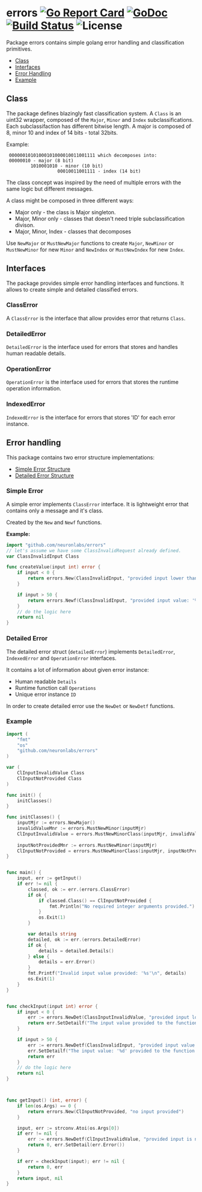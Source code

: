 # errors [![Go Report Card](https://goreportcard.com/badge/github.com/neuronlabs/errors)](https://goreportcard.com/report/github.com/neuronlabs/errors) [![GoDoc](https://godoc.org/github.com/neuronlabs/errors?status.svg)](https://godoc.org/github.com/neuronlabs/errors) [![Build Status](https://travis-ci.com/neuronlabs/errors.svg?branch=master)](https://travis-ci.com/neuronlabs/errors) ![License](https://img.shields.io/github/license/neuronlabs/errors.svg)

Package errors contains simple golang error handling and classification primitives.

* [Class](#class)
* [Interfaces](#interfaces)
* [Error Handling](#error-handling)
* [Example](#example)

## Class

The package defines blazingly fast classification system.
A `Class` is an uint32 wrapper, composed of the `Major`, `Minor` and `Index` subclassifications.
Each subclassifaction has different bitwise length.
A major is composed of 8, minor 10 and index of 14 bits - total 32bits.

Example:

```Class with decimal value of 44205263, in a binary form equals to
 00000010101000101000010011001111 which decomposes into:
 00000010 - major (8 bit)
         1010001010 - minor (10 bit)
                   00010011001111 - index (14 bit)
```

The class concept was inspired by the need of multiple errors
with the same logic but different messages.

A class might be composed in three different ways:

* Major only - the class is Major singleton.
* Major, Minor only - classes that doesn't need triple subclassification divison.
* Major, Minor, Index - classes that decomposes 

Use `NewMajor` or `MustNewMajor` functions to create `Major`, `NewMinor` or `MustNewMinor` for new `Minor` and `NewIndex` or `MustNewIndex` for new `Index`.



## Interfaces

The package provides simple error handling interfaces and functions.
It allows to create simple and detailed classified errors.

### ClassError

A `ClassError` is the interface that allow provides error that returns `Class`.

### DetailedError

`DetailedError` is the interface used for errors that stores and handles human readable details.

### OperationError

`OperationError` is the interface used for errors that stores the runtime operation information.

### IndexedError

`IndexedError` is the interface for errors that stores 'ID' for each error instance.


## Error handling

This package contains two error structure implementations: 

* [Simple Error Structure](#simple-error)
* [Detailed Error Structure](#detailed-error)

### Simple Error

A simple error implements `ClassError` interface. It is lightweight error that contains only a message and it's class.

Created by the `New` and `Newf` functions.

**Example:**
```go
import "github.com/neuronlabs/errors"
// let's assume we have some ClassInvalidRequest already defined.
var ClassInvalidInput Class

func createValue(input int) error {
    if input < 0 {
        return errors.New(ClassInvalidInput, "provided input lower than zero")
    }

    if input > 50 {
        return errors.Newf(ClassInvalidInput, "provided input value: '%d' is not valid", input) 
    }
    // do the logic here
    return nil
}
```

### Detailed Error

The detailed error struct (`detailedError`) implements `DetailedError`, `IndexedError` and `OperationError` interfaces. 

It contains a lot of information about given error instance:

* Human readable `Details`
* Runtime function call `Operations`
* Unique error instance `ID` 

In order to create detailed error use the `NewDet` or `NewDetf` functions.

### Example

```go
import (
    "fmt"
    "os"
    "github.com/neuronlabs/errors"
)

var (
    ClInputInvalidValue Class
    ClInputNotProvided Class
)

func init() {
    initClasses()
}

func initClasses() {
    inputMjr := errors.NewMajor()
    invalidValueMnr := errors.MustNewMinor(inputMjr)
    ClInputInvalidValue = errors.MustNewMinorClass(inputMjr, invalidValueMnr)
    
    inputNotProvidedMnr := errors.MustNewMinor(inputMjr)
    ClInputNotProvided = errors.MustNewMinorClass(inputMjr, inputNotProvidedMnr)
}


func main() {
    input, err := getInput()
    if err != nil {
        classed, ok := err.(errors.ClassError)
        if ok {
            if classed.Class() == ClInputNotProvided {
                fmt.Println("No required integer arguments provided.")
            }
            os.Exit(1)
        }

        var details string
        detailed, ok := err.(errors.DetailedError)
        if ok {
            details = detailed.Details()
        } else {
            details = err.Error()
        }
        fmt.Printf("Invalid input value provided: '%s'\n", details)
        os.Exit(1)    
    }
}


func checkInput(input int) error {
    if input < 0 {
        err := errors.NewDet(ClassInputInvalidValue, "provided input lower than zero")        
        return err.SetDetailf("The input value provided to the function is invalid. The value must be greater than zero.")
    }

    if input > 50 {
        err := errors.NewDetf(ClassInvalidInput, "provided input value: '%d' is not valid", input) 
        err.SetDetailf("The input value: '%d' provided to the function is invalid. The value can't be greater than '50'.", input)
        return err
    }
    // do the logic here
    return nil
}



func getInput() (int, error) {
    if len(os.Args) == 0 {
        return errors.New(ClInputNotProvided, "no input provided")
    }

    input, err := strconv.Atoi(os.Args[0])
    if err != nil {
        err := errors.NewDetf(ClInputInvalidValue, "provided input is not an integer")        
        return 0, err.SetDetail(err.Error())
    }

    if err = checkInput(input); err != nil {
        return 0, err
    }
    return input, nil
}
```
